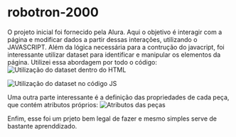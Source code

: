 # robotron-2000

O projeto inicial foi fornecido pela Alura. Aqui o objetivo é interagir com a página e modificar dados a partir dessas interações, utilizando o JAVASCRIPT.
Além da lógica necessária para a contrução do javacript, foi interessante utilizar dataset para identificar e manipular os elementos da página.
Utilizei essa abordagem por todo o código:
![Utilização do dataset dentro do HTML](https://user-images.githubusercontent.com/17684918/209192794-0594f321-f347-4fb7-a218-1f32d2380bf7.png)

![Utilização do dataset no código JS](https://user-images.githubusercontent.com/17684918/209192863-8a6938e4-4dad-46aa-9fc6-5602bf9b46dd.png)

Uma outra parte interessante é a definição das propriedades de cada peça, que contém atributos próprios:
![Atributos das peças](https://user-images.githubusercontent.com/17684918/209193358-8fef3649-73c1-465a-9bf4-319ae9e56b1d.png)

Enfim, esse foi um prjeto bem legal de fazer e mesmo simples serve de bastante aprenddizado.

